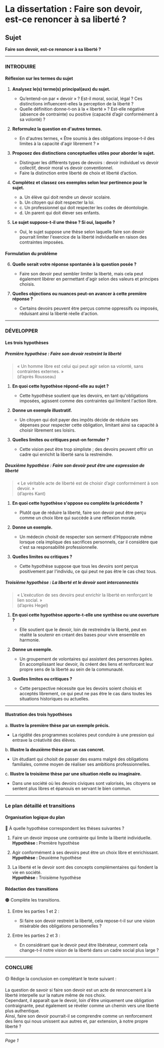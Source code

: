 # La dissertation : Faire son devoir, est-ce renoncer à sa liberté ?

## Sujet
**Faire son devoir, est-ce renoncer à sa liberté ?**

---

### INTRODUIRE

#### Réflexion sur les termes du sujet

1. **Analysez le(s) terme(s) principal(aux) du sujet.**
   - Qu’entend-on par « devoir » ? Est-il moral, social, légal ? Ces distinctions influencent-elles la perception de la liberté ?
   - Quelle définition donne-t-on à la « liberté » ? Est-elle négative (absence de contrainte) ou positive (capacité d’agir conformément à sa volonté) ?

2. **Reformulez la question en d'autres termes.**
   - En d'autres termes, « Être soumis à des obligations impose-t-il des limites à la capacité d'agir librement ? »

3. **Proposez des distinctions conceptuelles utiles pour aborder le sujet.**
   - Distinguer les différents types de devoirs : devoir individuel vs devoir collectif, devoir moral vs devoir conventionnel.
   - Faire la distinction entre liberté de choix et liberté d’action.

4. **Complétez et classez ces exemples selon leur pertinence pour le sujet.**
   - a. Un élève qui doit rendre un devoir scolaire.
   - b. Un citoyen qui doit respecter la loi.
   - c. Un professionnel qui doit respecter les codes de déontologie.
   - d. Un parent qui doit élever ses enfants.

5. **Le sujet suppose-t-il une thèse ? Si oui, laquelle ?**
   - Oui, le sujet suppose une thèse selon laquelle faire son devoir pourrait limiter l'exercice de la liberté individuelle en raison des contraintes imposées.

#### Formulation du problème

6. **Quelle serait votre réponse spontanée à la question posée ?**
   - Faire son devoir peut sembler limiter la liberté, mais cela peut également libérer en permettant d'agir selon des valeurs et principes choisis.

7. **Quelles objections ou nuances peut-on avancer à cette première réponse ?**
   - Certains devoirs peuvent être perçus comme oppressifs ou imposés, réduisant ainsi la liberté réelle d'action.

---

### DÉVELOPPER

#### Les trois hypothèses

##### Première hypothèse : Faire son devoir restreint la liberté

> « Un homme libre est celui qui peut agir selon sa volonté, sans contraintes externes. »  
> (d’après Rousseau)

1. **En quoi cette hypothèse répond-elle au sujet ?**
   - Cette hypothèse soutient que les devoirs, en tant qu'obligations imposées, agissent comme des contraintes qui limitent l'action libre.

2. **Donne un exemple illustratif.**
   - Un citoyen qui doit payer des impôts décide de réduire ses dépenses pour respecter cette obligation, limitant ainsi sa capacité à choisir librement ses loisirs.

3. **Quelles limites ou critiques peut-on formuler ?**
   - Cette vision peut être trop simpliste ; des devoirs peuvent offrir un cadre qui enrichit la liberté sans la restreindre.

##### Deuxième hypothèse : Faire son devoir peut être une expression de liberté

> « Le véritable acte de liberté est de choisir d’agir conformément à son devoir. »  
> (d’après Kant)

1. **En quoi cette hypothèse s'oppose ou complète la précédente ?**
   - Plutôt que de réduire la liberté, faire son devoir peut être perçu comme un choix libre qui succède à une réflexion morale.

2. **Donne un exemple.**
   - Un médecin choisit de respecter son serment d'Hippocrate même lorsque cela implique des sacrifices personnels, car il considère que c'est sa responsabilité professionnelle.

3. **Quelles limites ou critiques ?**
   - Cette hypothèse suppose que tous les devoirs sont perçus positivement par l'individu, ce qui peut ne pas être le cas chez tous.

##### Troisième hypothèse : La liberté et le devoir sont interconnectés

> « L’exécution de ses devoirs peut enrichir la liberté en renforçant le lien social. »  
> (d’après Hegel)

1. **En quoi cette hypothèse apporte-t-elle une synthèse ou une ouverture ?**
   - Elle soutient que le devoir, loin de restreindre la liberté, peut en réalité la soutenir en créant des bases pour vivre ensemble en harmonie.

2. **Donne un exemple.**
   - Un groupement de volontaires qui assistent des personnes âgées. En accomplissant leur devoir, ils créent des liens et renforcent leur propre sens de la liberté au sein de la communauté.

3. **Quelles limites ou critiques ?**
   - Cette perspective nécessite que les devoirs soient choisis et acceptés librement, ce qui peut ne pas être le cas dans toutes les situations historiques ou actuelles.

---

#### Illustration des trois hypothèses

a. **Illustre la première thèse par un exemple précis.**
   - La rigidité des programmes scolaires peut conduire à une pression qui entrave la créativité des élèves.

b. **Illustre la deuxième thèse par un cas concret.**
   - Un étudiant qui choisit de passer des exams malgré des obligations familiales, comme moyen de réaliser ses ambitions professionnelles.

c. **Illustre la troisième thèse par une situation réelle ou imaginaire.**
   - Dans une société où les devoirs civiques sont valorisés, les citoyens se sentent plus libres et épanouis en servant le bien commun.

---

### Le plan détaillé et transitions

#### Organisation logique du plan

🔴 À quelle hypothèse correspondent les thèses suivantes ?

1. Faire un devoir impose une contrainte qui limite la liberté individuelle.  
   **Hypothèse :** Première hypothèse

2. Agir conformément à ses devoirs peut être un choix libre et enrichissant.  
   **Hypothèse :** Deuxième hypothèse

3. La liberté et le devoir sont des concepts complémentaires qui fondent la vie en société.  
   **Hypothèse :** Troisième hypothèse

#### Rédaction des transitions

🟠 Complète les transitions.

1. Entre les parties 1 et 2 :  
   - Si faire son devoir restreint la liberté, cela repose-t-il sur une vision misérable des obligations personnelles ?

2. Entre les parties 2 et 3 :  
   - En considérant que le devoir peut être libérateur, comment cela change-t-il notre vision de la liberté dans un cadre social plus large ?

---

### CONCLURE

🟡 Rédige la conclusion en complétant le texte suivant :

La question de savoir si faire son devoir est un acte de renoncement à la liberté interpelle sur la nature même de nos choix.  
Cependant, il apparaît que le devoir, loin d'être uniquement une obligation contraignante, peut également se révéler comme un chemin vers une liberté plus authentique.  
Ainsi, faire son devoir pourrait-il se comprendre comme un renforcement des liens qui nous unissent aux autres et, par extension, à notre propre liberté ? 

--- 

*Page 1*